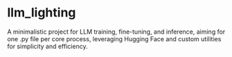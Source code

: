 # llm_lighting
A minimalistic project for LLM training, fine-tuning, and inference, aiming for one .py file per core process, leveraging Hugging Face and custom utilities for simplicity and efficiency.
